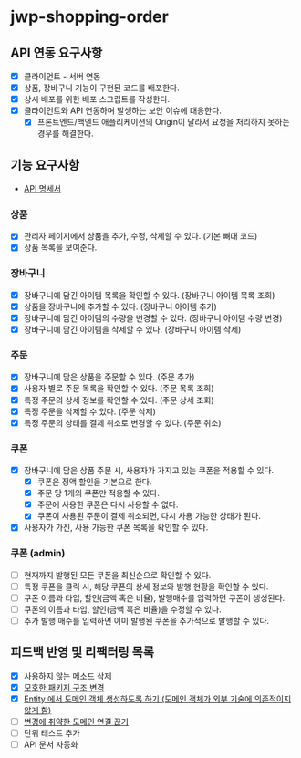 # jwp-shopping-order

## API 연동 요구사항

- [x] 클라이언트 - 서버 연동
- [x] 상품, 장바구니 기능이 구현된 코드를 배포한다.
- [x] 상시 배포를 위한 배포 스크립트를 작성한다.
- [x] 클라이언트와 API 연동하며 발생하는 보안 이슈에 대응한다.
    - [x] 프론트엔드/백엔드 애플리케이션의 Origin이 달라서 요청을 처리하지 못하는 경우를 해결한다.

## 기능 요구사항

- [API 명세서](API.md)

### 상품

- [x] 관리자 페이지에서 상품을 추가, 수정, 삭제할 수 있다. (기본 뼈대 코드)
- [x] 상품 목록을 보여준다.

### 장바구니

- [x] 장바구니에 담긴 아이템 목록을 확인할 수 있다. (장바구니 아이템 목록 조회)
- [x] 상품을 장바구니에 추가할 수 있다. (장바구니 아이템 추가)
- [x] 장바구니에 담긴 아이템의 수량을 변경할 수 있다. (장바구니 아이템 수량 변경)
- [x] 장바구니에 담긴 아이템을 삭제할 수 있다. (장바구니 아이템 삭제)

### 주문

- [x] 장바구니에 담은 상품을 주문할 수 있다. (주문 추가)
- [x] 사용자 별로 주문 목록을 확인할 수 있다. (주문 목록 조회)
- [x] 특정 주문의 상세 정보를 확인할 수 있다. (주문 상세 조회)
- [x] 특정 주문을 삭제할 수 있다. (주문 삭제)
- [x] 특정 주문의 상태를 결제 취소로 변경할 수 있다. (주문 취소)

### 쿠폰

- [x] 장바구니에 담은 상품 주문 시, 사용자가 가지고 있는 쿠폰을 적용할 수 있다.
    - [x] 쿠폰은 정액 할인을 기본으로 한다.
    - [x] 주문 당 1개의 쿠폰만 적용할 수 있다.
    - [x] 주문에 사용한 쿠폰은 다시 사용할 수 없다.
    - [x] 쿠폰이 사용된 주문이 결제 취소되면, 다시 사용 가능한 상태가 된다.
- [x] 사용자가 가진, 사용 가능한 쿠폰 목록을 확인할 수 있다.

### 쿠폰 (admin)

- [ ] 현재까지 발행된 모든 쿠폰을 최신순으로 확인할 수 있다.
- [ ] 특정 쿠폰을 클릭 시, 해당 쿠폰의 상세 정보와 발행 현황을 확인할 수 있다.
- [ ] 쿠폰 이름과 타입, 할인(금액 혹은 비율), 발행매수를 입력하면 쿠폰이 생성된다.
- [ ] 쿠폰의 이름과 타입, 할인(금액 혹은 비율)을 수정할 수 있다.
- [ ] 추가 발행 매수를 입력하면 이미 발행된 쿠폰을 추가적으로 발행할 수 있다.

## 피드백 반영 및 리팩터링 목록

- [x] 사용하지 않는 메소드 삭제
- [x] [모호한 패키지 구조 변경](https://github.com/woowacourse/jwp-shopping-order/pull/47#discussion_r1218263913)
- [x] [Entity 에서 도메인 객체 생성하도록 하기 (도메인 객체가 외부 기술에 의존적이지 않게 함)](https://github.com/woowacourse/jwp-shopping-order/pull/47#discussion_r1218273156)
- [ ] [변경에 취약한 도메인 연결 끊기](https://github.com/woowacourse/jwp-shopping-order/pull/47#discussion_r1218254337)
- [ ] 단위 테스트 추가
- [ ] API 문서 자동화

